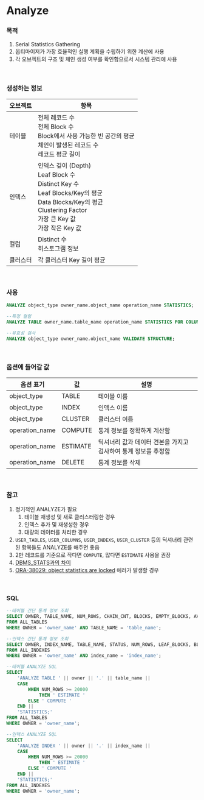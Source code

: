 Analyze
===

### 목적
1. Serial Statistics Gathering
1. 옵티마이저가 가장 효율적인 실행 계획을 수립하기 위한 계산에 사용
1. 각 오브젝트의 구조 및 체인 생성 여부를 확인함으로서 시스템 관리에 사용

<br>

### 생성하는 정보
|오브젝트|항목|
|-|-|
|테이블|전체 레코드 수<br>전체 Block 수<br>Block에서 사용 가능한 빈 공간의 평균<br>체인이 발생된 레코드 수<br>레코드 평균 길이|
|인덱스|인덱스 깊이 (Depth)<br>Leaf Block 수<br>Distinct Key 수<br>Leaf Blocks/Key의 평균<br>Data Blocks/Key의 평균<br>Clustering Factor<br>가장 큰 Key 값<br>가장 작은 Key 값|
|컬럼|Distinct 수<br>히스토그램 정보|
|클러스터|각 클러스터 Key 길이 평균|

<br>

### 사용
```sql
ANALYZE object_type owner_name.object_name operation_name STATISTICS;

--특정 컬럼
ANALYZE TABLE owner_name.table_name operation_name STATISTICS FOR COLUMNS column_name;

--유효성 검사
ANALYZE object_type owner_name.object_name VALIDATE STRUCTURE;
```

<br>

### 옵션에 들어갈 값
|옵션 표기|값|설명|
|-|-|-|
|object_type|TABLE|테이블 이름|
|object_type|INDEX|인덱스 이름|
|object_type|CLUSTER|클러스터 이름|
|operation_name|COMPUTE|통계 정보를 정확하게 계산함|
|operation_name|ESTIMATE|딕셔너리 값과 데이터 견본을 가지고 검사하여 통계 정보를 추정함|
|operation_name|DELETE|통계 정보를 삭제|

<br>

### 참고
1. 정기적인 ANALYZE가 필요
    1. 테이블 재생성 및 새로 클러스터링한 경우
    1. 인덱스 추가 및 재생성한 경우
    1. 대량의 데이터를 처리한 경우
1. `USER_TABLES`, `USER_COLUMNS`, `USER_INDEXS`, `USER_CLUSTER` 등의 딕셔너리 관련된 항목들도 ANALYZE를 해주면 좋음
1. 2만 레코드를 기준으로 작다면 `COMPUTE`, 많다면 `ESTIMATE` 사용을 권장
1. [DBMS_STATS과의 차이](./Analyze_DBMS_STAT.md)
1. [ORA-38029: object statistics are locked](../Error/38029.md) 에러가 발생할 경우

<br>

### SQL
```sql
--테이블 간단 통계 정보 조회
SELECT OWNER, TABLE_NAME, NUM_ROWS, CHAIN_CNT, BLOCKS, EMPTY_BLOCKS, AVG_SPACE, AVG_ROW_LEN 
FROM ALL_TABLES
WHERE OWNER = 'owner_name' AND TABLE_NAME = 'table_name';

--인덱스 간단 통계 정보 조회
SELECT OWNER, INDEX_NAME, TABLE_NAME, STATUS, NUM_ROWS, LEAF_BLOCKS, BLEVEL
FROM ALL_INDEXES
WHERE OWNER = 'owner_name' AND index_name = 'index_name';

--테이블 ANALYZE SQL
SELECT
    'ANALYZE TABLE ' || owner || '.' || table_name ||
    CASE
        WHEN NUM_ROWS >= 20000
            THEN ' ESTIMATE '
        ELSE ' COMPUTE '
    END ||
    'STATISTICS;'
FROM ALL_TABLES
WHERE OWNER = 'owner_name';

--인덱스 ANALYZE SQL
SELECT
    'ANALYZE INDEX ' || owner || '.' || index_name ||
    CASE
        WHEN NUM_ROWS >= 20000
            THEN ' ESTIMATE '
        ELSE ' COMPUTE '
    END ||
    'STATISTICS;'
FROM ALL_INDEXES
WHERE OWNER = 'owner_name';
```

<br>
